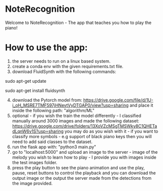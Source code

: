 # NoteRecognition

Welcome to NoteRecognition - The app that teaches you how to play the piano!

# How to use the app:
1. the server needs to run on a linux based system.
2. create a conda env with the given requirements.txt file.
3. download FluidSynth with the following commands:

sudo apt-get update

sudo apt-get install fluidsynth

4. download the Pytorch model from: https://drive.google.com/file/d/1U-i_oH_MSRE7TMF597jHNevtVyDTGAP0/view?usp=sharing
and place it inside the following path: "algorithm/ML"
6. optional - if you wish the train the model differently - I classified manually around 3000 images and made the following dataset: https://drive.google.com/drive/folders/13XoVZcMSgTMSWky8C1QHETadLqnW6v1S?usp=sharing
you may do as you wish with it - if you want to classify more symbols - e.g support of black piano keys then you will need to add said classes to the dataset.
6. run the flask app with: "python3 main.py"
7. go to "localhost:5000" and upload an image to the server - image of the melody you wish to learn how to play - I provide you with images inside the test images folder.
8. press the play button to see the piano animation and use the play, pause, reset buttons to control the playback and you can download the output image or the output the server made from the detections from the image provided.


